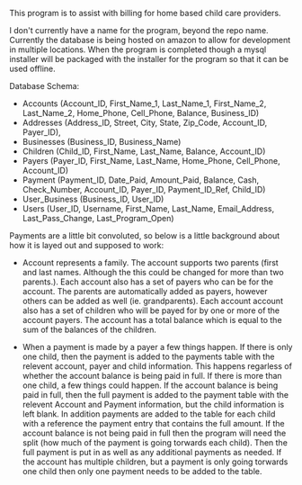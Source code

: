 This program is to assist with billing for home based child care providers.

I don't currently have a name for the program, beyond the repo name. Currently the database is being hosted on amazon to allow for development in multiple locations. When the program is completed though a mysql installer will be packaged with the installer for the program so that it can be used offline.

Database Schema:
- Accounts (Account_ID, First_Name_1, Last_Name_1, First_Name_2, Last_Name_2, Home_Phone, Cell_Phone, Balance, Business_ID)
- Addresses (Address_ID, Street, City, State, Zip_Code, Account_ID, Payer_ID),
- Businesses (Business_ID, Business_Name)
- Children (Child_ID, First_Name, Last_Name, Balance, Account_ID)
- Payers (Payer_ID, First_Name, Last_Name, Home_Phone, Cell_Phone, Account_ID)
- Payment (Payment_ID, Date_Paid, Amount_Paid, Balance, Cash, Check_Number, Account_ID, Payer_ID, Payment_ID_Ref, Child_ID)
- User_Business (Business_ID, User_ID)
- Users (User_ID, Username, First_Name, Last_Name, Email_Address, Last_Pass_Change, Last_Program_Open)


Payments are a little bit convoluted, so below is a little background about how it is layed out and supposed to work:
*  Account represents a family. The account supports two parents (first and last names. Although the this could be changed for more than two parents.). Each account also has a set of payers who can be for the account. The parents are automatically added as payers, however others can be added as well (ie. grandparents). Each account account also has a set of children who will be payed for by one or more of the account payers. The account has a total balance which is equal to the sum of the balances of the children.
  
* When a payment is made by a payer a few things happen. If there is only one child, then the payment is added to the payments table with the relevent account, payer and child information. This happens regarless of whether the account  balance is being paid in full. If there is more than one child, a few things could happen. If the account balance is being paid in full, then the full payment is added to the payment table with the relevent Account and Payment information, but the child information is left blank. In addition payments are added to the table for each child with a reference the payment entry that contains the full amount. If the account balance is not being paid in full then the program will need the split (how much of the payment is going torwards each child). Then the full payment is put in as well as any additional payments as needed. If the account has multiple children, but a payment is only going torwards one child then only one payment needs to be added to the table.
